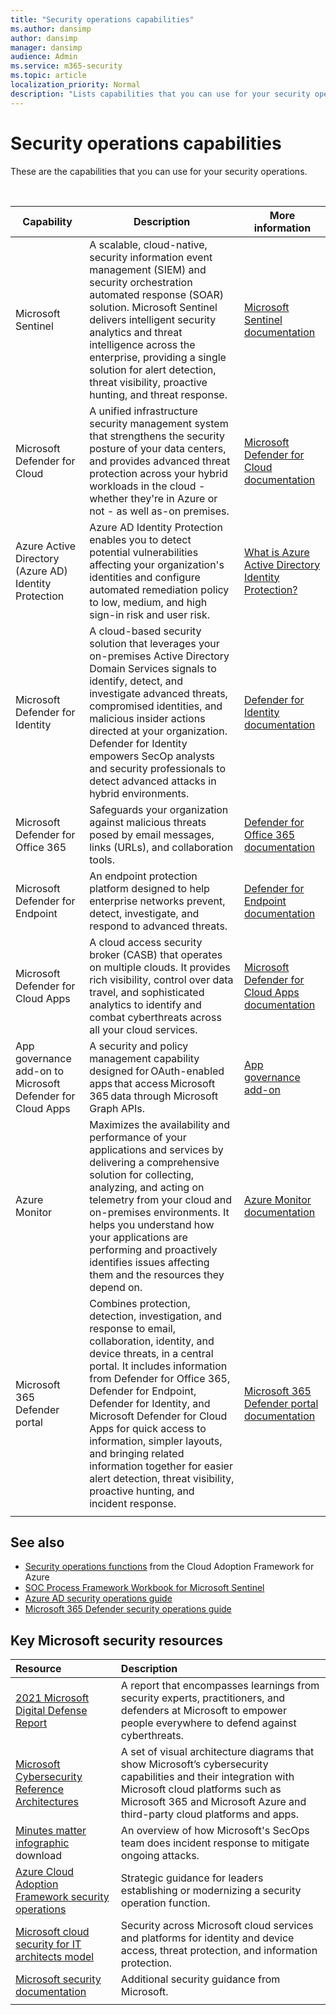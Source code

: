 ```yaml
---
title: "Security operations capabilities"
ms.author: dansimp
author: dansimp
manager: dansimp
audience: Admin
ms.service: m365-security
ms.topic: article
localization_priority: Normal
description: "Lists capabilities that you can use for your security operations"
---
```


# Security operations capabilities

These are the capabilities that you can use for your security operations.

<br>

|Capability  |Description  |More information  |
|---------|---------|---------|
|Microsoft Sentinel | A scalable, cloud-native, security information event management (SIEM) and security orchestration automated response (SOAR) solution. Microsoft Sentinel delivers intelligent security analytics and threat intelligence across the enterprise, providing a single solution for alert detection, threat visibility, proactive hunting, and threat response. | [Microsoft Sentinel documentation](/azure/sentinel/)|
|Microsoft Defender for Cloud     | A unified infrastructure security management system that strengthens the security posture of your data centers, and provides advanced threat protection across your hybrid workloads in the cloud - whether they're in Azure or not - as well as-on premises. | [Microsoft Defender for Cloud documentation](/azure/security-center/)      |
|Azure Active Directory (Azure AD) Identity Protection |Azure AD Identity Protection enables you to detect potential vulnerabilities affecting your organization's identities and configure automated remediation policy to low, medium, and high sign-in risk and user risk.| [What is Azure Active Directory Identity Protection?](/azure/active-directory/identity-protection/overview-identity-protection)        |
|Microsoft Defender for Identity |A cloud-based security solution that leverages your on-premises Active Directory Domain Services signals to identify, detect, and investigate advanced threats, compromised identities, and malicious insider actions directed at your organization. Defender for Identity empowers SecOp analysts and security professionals to detect advanced attacks in hybrid environments. |[Defender for Identity documentation](/defender-for-identity/) |
|Microsoft Defender for Office 365| Safeguards your organization against malicious threats posed by email messages, links (URLs), and collaboration tools. |[Defender for Office 365 documentation](/microsoft-365/security/office-365-security)|
|Microsoft Defender for Endpoint | An endpoint protection platform designed to help enterprise networks prevent, detect, investigate, and respond to advanced threats.|[Defender for Endpoint documentation](/microsoft-365/security/defender-endpoint) |
|Microsoft Defender for Cloud Apps| A cloud access security broker (CASB) that operates on multiple clouds. It provides rich visibility, control over data travel, and sophisticated analytics to identify and combat cyberthreats across all your cloud services. |[Microsoft Defender for Cloud Apps documentation](/cloud-app-security/) |
|App governance add-on to Microsoft Defender for Cloud Apps| A security and policy management capability designed for OAuth-enabled apps that access Microsoft 365 data through Microsoft Graph APIs. |[App governance add-on](/defender-cloud-apps/app-governance-manage-app-governance) |
|Azure Monitor| Maximizes the availability and performance of your applications and services by delivering a comprehensive solution for collecting, analyzing, and acting on telemetry from your cloud and on-premises environments. It helps you understand how your applications are performing and proactively identifies issues affecting them and the resources they depend on.|[Azure Monitor documentation](/azure/azure-monitor/) |
|Microsoft 365 Defender portal | Combines protection, detection, investigation, and response to email, collaboration, identity, and device threats, in a central portal. It includes information from Defender for Office 365, Defender for Endpoint, Defender for Identity, and Microsoft Defender for Cloud Apps for quick access to information, simpler layouts, and bringing related information together for easier alert detection, threat visibility, proactive hunting, and incident response. | [Microsoft 365 Defender portal documentation](/microsoft-365/security/defender/overview-security-center)      |
| | | |

## See also

- [Security operations functions](/azure/cloud-adoption-framework/organize/cloud-security-operations-center) from the Cloud Adoption Framework for Azure
- [SOC Process Framework Workbook for Microsoft Sentinel](https://techcommunity.microsoft.com/t5/azure-sentinel/what-s-new-azure-sentinel-soc-process-framework-workbook/ba-p/2339315)
- [Azure AD security operations guide](/azure/active-directory/fundamentals/security-operations-introduction)
- [Microsoft 365 Defender security operations guide](/microsoft-365/security/defender/integrate-microsoft-365-defender-secops)

## Key Microsoft security resources

| Resource | Description |
|:-------|:-----|
| [2021 Microsoft Digital Defense Report](https://www.microsoft.com/security/business/microsoft-digital-defense-report) | A report that encompasses learnings from security experts, practitioners, and defenders at Microsoft to empower people everywhere to defend against cyberthreats. |
| [Microsoft Cybersecurity Reference Architectures](/security/cybersecurity-reference-architecture/mcra) | A set of visual architecture diagrams that show Microsoft’s cybersecurity capabilities and their integration with Microsoft cloud platforms such as Microsoft 365 and Microsoft Azure and third-party cloud platforms and apps. |
| [Minutes matter infographic](https://github.com/MarkSimos/MicrosoftSecurity/raw/master/Microsoft_CDOC_and_DCU_Poster.pdf) download | An overview of how Microsoft's SecOps team does incident response to mitigate ongoing attacks.  |
| [Azure Cloud Adoption Framework security operations](/azure/cloud-adoption-framework/secure/security-operations) | Strategic guidance for leaders establishing or modernizing a security operation function. |
| [Microsoft cloud security for IT architects model](https://aka.ms/cloudarchsecurity) | Security across Microsoft cloud services and platforms for identity and device access, threat protection, and information protection. |
| [Microsoft security documentation](/security/) | Additional security guidance from Microsoft. |
|||
